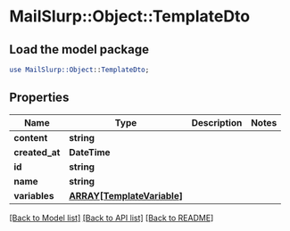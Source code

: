 # MailSlurp::Object::TemplateDto

## Load the model package
```perl
use MailSlurp::Object::TemplateDto;
```

## Properties
Name | Type | Description | Notes
------------ | ------------- | ------------- | -------------
**content** | **string** |  | 
**created_at** | **DateTime** |  | 
**id** | **string** |  | 
**name** | **string** |  | 
**variables** | [**ARRAY[TemplateVariable]**](TemplateVariable.md) |  | 

[[Back to Model list]](../README.md#documentation-for-models) [[Back to API list]](../README.md#documentation-for-api-endpoints) [[Back to README]](../README.md)


